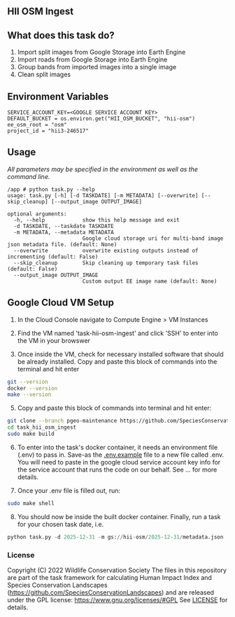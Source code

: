 HII OSM Ingest
--------------

## What does this task do?

1. Import split images from Google Storage into Earth Engine
2. Import roads from Google Storage into Earth Engine
3. Group bands from imported images into a single image
4. Clean split images

## Environment Variables

```
SERVICE_ACCOUNT_KEY=<GOOGLE SERVICE ACCOUNT KEY>
DEFAULT_BUCKET = os.environ.get("HII_OSM_BUCKET", "hii-osm")
ee_osm_root = "osm"
project_id = "hii3-246517"
```

## Usage

*All parameters may be specified in the environment as well as the command line.*

```
/app # python task.py --help
usage: task.py [-h] [-d TASKDATE] [-m METADATA] [--overwrite] [--skip_cleanup] [--output_image OUTPUT_IMAGE]

optional arguments:
  -h, --help            show this help message and exit
  -d TASKDATE, --taskdate TASKDATE
  -m METADATA, --metadata METADATA
                        Google cloud storage uri for multi-band image json metadata file. (default: None)
  --overwrite           overwrite existing outputs instead of incrementing (default: False)
  --skip_cleanup        Skip cleaning up temporary task files (default: False)
  --output_image OUTPUT_IMAGE
                        Custom output EE image name (default: None)
```

## Google Cloud VM Setup
1. In the Cloud Console navigate to Compute Engine > VM Instances

2. Find the VM named 'task-hii-osm-ingest' and click 'SSH' to enter into the VM in your browswer

3. Once inside the VM, check for necessary installed software that should be already installed. Copy and paste this block of commands into the terminal and hit enter

```bash
git --version
docker --version
make --version
```

5. Copy and paste this block of commands into terminal and hit enter:

```bash
git clone --branch pgeo-maintenance https://github.com/SpeciesConservationLandscapes/task_hii_osm_ingest.git
cd task_hii_osm_ingest
sudo make build
```
6. To enter into the task's docker container, it needs an environment file (.env) to pass in. Save-as the [.env.example](.env.example) file to a new file called .env. You will need to paste in the google cloud service account key info for the service account that runs the code on our behalf. See ... for more details.

7. Once your .env file is filled out, run:

```bash
sudo make shell
```

8. You should now be inside the built docker container. Finally, run a task for your chosen task date, i.e.

```python
python task.py -d 2025-12-31 -m gs://hii-osm/2025-12-31/metadata.json
```

### License
Copyright (C) 2022 Wildlife Conservation Society
The files in this repository  are part of the task framework for calculating 
Human Impact Index and Species Conservation Landscapes (https://github.com/SpeciesConservationLandscapes) 
and are released under the GPL license:
https://www.gnu.org/licenses/#GPL
See [LICENSE](./LICENSE) for details.

